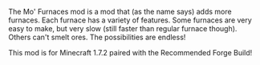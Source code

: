 The Mo' Furnaces mod is a mod that (as the name says) adds more furnaces. Each furnace has a variety of features. Some furnaces are very easy to make, but very slow (still faster than regular furnace though). Others can't smelt ores. The possibilities are endless!

This mod is for Minecraft 1.7.2 paired with the Recommended Forge Build!
